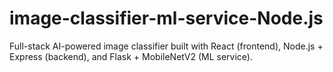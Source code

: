 # image-classifier-ml-service-Node.js
Full-stack AI-powered image classifier built with React (frontend), Node.js + Express (backend), and Flask + MobileNetV2  (ML service).
